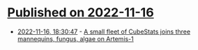 # [Published on 2022-11-16](index.md)

* [2022-11-16, 18:30:47](https://news.ycombinator.com/item?id=33628087) - [A small fleet of CubeStats joins three mannequins, fungus, algae on Artemis-1](https://spectrum.ieee.org/nasa-artemis-science)

